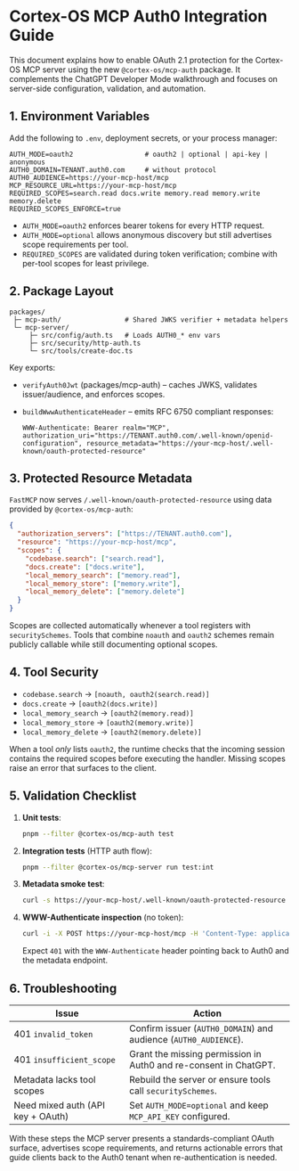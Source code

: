 # Cortex-OS MCP Auth0 Integration Guide

This document explains how to enable OAuth 2.1 protection for the Cortex-OS MCP server using the new `@cortex-os/mcp-auth` package. It complements the ChatGPT Developer Mode walkthrough and focuses on server-side configuration, validation, and automation.

## 1. Environment Variables

Add the following to `.env`, deployment secrets, or your process manager:

```
AUTH_MODE=oauth2                  # oauth2 | optional | api-key | anonymous
AUTH0_DOMAIN=TENANT.auth0.com     # without protocol
AUTH0_AUDIENCE=https://your-mcp-host/mcp
MCP_RESOURCE_URL=https://your-mcp-host/mcp
REQUIRED_SCOPES=search.read docs.write memory.read memory.write memory.delete
REQUIRED_SCOPES_ENFORCE=true
```

- `AUTH_MODE=oauth2` enforces bearer tokens for every HTTP request.
- `AUTH_MODE=optional` allows anonymous discovery but still advertises scope requirements per tool.
- `REQUIRED_SCOPES` are validated during token verification; combine with per-tool scopes for least privilege.

## 2. Package Layout

```
packages/
 ├─ mcp-auth/                # Shared JWKS verifier + metadata helpers
 └─ mcp-server/
     ├─ src/config/auth.ts   # Loads AUTH0_* env vars
     ├─ src/security/http-auth.ts
     └─ src/tools/create-doc.ts
```

Key exports:

- `verifyAuth0Jwt` (packages/mcp-auth) – caches JWKS, validates issuer/audience, and enforces scopes.
- `buildWwwAuthenticateHeader` – emits RFC 6750 compliant responses:

  ```http
  WWW-Authenticate: Bearer realm="MCP", authorization_uri="https://TENANT.auth0.com/.well-known/openid-configuration", resource_metadata="https://your-mcp-host/.well-known/oauth-protected-resource"
  ```

## 3. Protected Resource Metadata

`FastMCP` now serves `/.well-known/oauth-protected-resource` using data provided by `@cortex-os/mcp-auth`:

```json
{
  "authorization_servers": ["https://TENANT.auth0.com"],
  "resource": "https://your-mcp-host/mcp",
  "scopes": {
    "codebase.search": ["search.read"],
    "docs.create": ["docs.write"],
    "local_memory_search": ["memory.read"],
    "local_memory_store": ["memory.write"],
    "local_memory_delete": ["memory.delete"]
  }
}
```

Scopes are collected automatically whenever a tool registers with `securitySchemes`. Tools that combine `noauth` and `oauth2` schemes remain publicly callable while still documenting optional scopes.

## 4. Tool Security

- `codebase.search` → `[noauth, oauth2(search.read)]`
- `docs.create` → `[oauth2(docs.write)]`
- `local_memory_search` → `[oauth2(memory.read)]`
- `local_memory_store` → `[oauth2(memory.write)]`
- `local_memory_delete` → `[oauth2(memory.delete)]`

When a tool *only* lists `oauth2`, the runtime checks that the incoming session contains the required scopes before executing the handler. Missing scopes raise an error that surfaces to the client.

## 5. Validation Checklist

1. **Unit tests**:

   ```bash
   pnpm --filter @cortex-os/mcp-auth test
   ```

2. **Integration tests** (HTTP auth flow):

   ```bash
   pnpm --filter @cortex-os/mcp-server run test:int
   ```

3. **Metadata smoke test**:

   ```bash
   curl -s https://your-mcp-host/.well-known/oauth-protected-resource | jq
   ```

4. **WWW-Authenticate inspection** (no token):

   ```bash
   curl -i -X POST https://your-mcp-host/mcp -H 'Content-Type: application/json' -d '{}'
   ```

   Expect `401` with the `WWW-Authenticate` header pointing back to Auth0 and the metadata endpoint.

## 6. Troubleshooting

| Issue                                   | Action                                                                 |
|-----------------------------------------|------------------------------------------------------------------------|
| 401 `invalid_token`                     | Confirm issuer (`AUTH0_DOMAIN`) and audience (`AUTH0_AUDIENCE`).       |
| 401 `insufficient_scope`                | Grant the missing permission in Auth0 and re-consent in ChatGPT.       |
| Metadata lacks tool scopes              | Rebuild the server or ensure tools call `securitySchemes`.            |
| Need mixed auth (API key + OAuth)       | Set `AUTH_MODE=optional` and keep `MCP_API_KEY` configured.            |

With these steps the MCP server presents a standards-compliant OAuth surface, advertises scope requirements, and returns actionable errors that guide clients back to the Auth0 tenant when re-authentication is needed.

